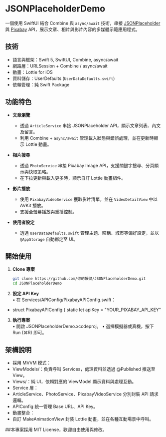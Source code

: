 # JSONPlaceholderDemo
一個使用 SwiftUI 結合 Combine 與 `async/await` 技術，串接 [JSONPlaceholder](https://jsonplaceholder.typicode.com/) 與 [Pixabay](https://pixabay.com/) API，展示文章、相片與影片內容的多媒體示範應用程式。

## 技術
- 語言與框架：Swift 5, SwiftUI, Combine, async/await  
- 網路層：URLSession + Combine / async/await  
- 動畫：Lottie for iOS  
- 資料儲存：UserDefaults (`UserDataDefaults.swift`)  
- 依賴管理：純 Swift Package 

## 功能特色
- **文章瀏覽**  
  - 透過 `ArticleService` 串接 JSONPlaceholder API，顯示文章列表、內文及留言。  
  - 利用 Combine + `async/await` 管理載入狀態與錯誤處理，並在更新時顯示 Lottie 動畫。  

- **相片搜尋**  
  - 透過 `PhotoService` 串接 Pixabay Image API，支援關鍵字搜尋、分頁顯示與快取策略。  
  - 在下拉更新與載入更多時，顯示自訂 Lottie 動畫組件。  

- **影片播放**  
  - 使用 `PixabayVideoService` 獲取影片清單，並在 `VideoDetailView` 中以 AVKit 播放。  
  - 支援全螢幕播放與重播控制。  

- **使用者設定**  
  - 透過 `UserDataDefaults.swift` 管理主題、暱稱、城市等偏好設定，並以 `@AppStorage` 自動綁定至 UI。  

## 開始使用
1. **Clone 專案**  
   ```bash
   git clone https://github.com/你的帳號/JSONPlaceholderDemo.git
   cd JSONPlaceholderDemo
2.	**設定 API Key**  
	•	在 Services/APIConfig/PixabayAPIConfig.swift：
  - struct PixabayAPIConfig {
    static let apiKey = "YOUR_PIXABAY_API_KEY"
3.	**執行專案**  
	•	開啟 JSONPlaceholderDemo.xcodeproj。
	•	選擇模擬器或真機，按下 Run (⌘R) 即可。

## 架構說明
- 採用 MVVM 模式：
- ViewModels/：負責呼叫 Services，處理資料並透過 @Published 推送至 View。
- Views/：純 UI，依賴對應的 ViewModel 顯示資料與處理互動。
- Service 層：
- ArticleService、PhotoService、PixabayVideoService 分別封裝 API 請求邏輯。
- APIConfig 統一管理 Base URL、API Key。
- 動畫整合：
- 自訂 MakeAnimationView 封裝 Lottie 動畫，並在各種互動場景中呼叫。

##本專案採用 MIT License，歡迎自由使用與修改。
